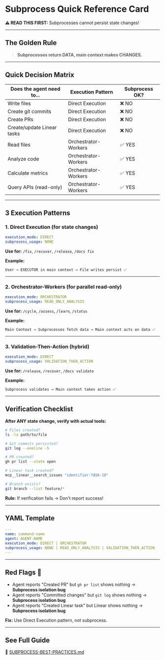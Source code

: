 # Subprocess Quick Reference Card

**⚠️ READ THIS FIRST:** Subprocesses cannot persist state changes!

---

## The Golden Rule

> **Subprocesses return DATA, main context makes CHANGES.**

---

## Quick Decision Matrix

| Does the agent need to... | Execution Pattern | Subprocess OK? |
|----------------------------|-------------------|----------------|
| Write files | Direct Execution | ❌ NO |
| Create git commits | Direct Execution | ❌ NO |
| Create PRs | Direct Execution | ❌ NO |
| Create/update Linear tasks | Direct Execution | ❌ NO |
| Read files | Orchestrator-Workers | ✅ YES |
| Analyze code | Orchestrator-Workers | ✅ YES |
| Calculate metrics | Orchestrator-Workers | ✅ YES |
| Query APIs (read-only) | Orchestrator-Workers | ✅ YES |

---

## 3 Execution Patterns

### 1. Direct Execution (for state changes)
```yaml
execution_mode: DIRECT
subprocess_usage: NONE
```
**Use for:** `/fix`, `/recover`, `/release`, `/docs fix`

**Example:**
```
User → EXECUTOR in main context → File writes persist ✅
```

---

### 2. Orchestrator-Workers (for parallel read-only)
```yaml
execution_mode: ORCHESTRATOR
subprocess_usage: READ_ONLY_ANALYSIS
```
**Use for:** `/cycle`, `/assess`, `/learn`, `/status`

**Example:**
```
Main Context → Subprocesses fetch data → Main context acts on data ✅
```

---

### 3. Validation-Then-Action (hybrid)
```yaml
execution_mode: DIRECT
subprocess_usage: VALIDATION_THEN_ACTION
```
**Use for:** `/release`, `/recover`, `/docs validate`

**Example:**
```
Subprocess validates → Main context takes action ✅
```

---

## Verification Checklist

**After ANY state change, verify with actual tools:**

```bash
# Files created?
ls -la path/to/file

# Git commits persisted?
git log --oneline -5

# PR created?
gh pr list --state open

# Linear task created?
mcp__linear__search_issues "identifier:TASK-ID"

# Branch exists?
git branch --list feature/*
```

**Rule:** If verification fails → Don't report success!

---

## YAML Template

```yaml
---
name: command-name
agent: AGENT-NAME
execution_mode: DIRECT | ORCHESTRATOR
subprocess_usage: NONE | READ_ONLY_ANALYSIS | VALIDATION_THEN_ACTION
---
```

---

## Red Flags 🚩

- Agent reports "Created PR" but `gh pr list` shows nothing → **Subprocess isolation bug**
- Agent reports "Committed changes" but `git log` shows nothing → **Subprocess isolation bug**
- Agent reports "Created Linear task" but Linear shows nothing → **Subprocess isolation bug**

**Fix:** Use Direct Execution pattern, not subprocess.

---

## See Full Guide

📖 [SUBPROCESS-BEST-PRACTICES.md](./SUBPROCESS-BEST-PRACTICES.md)
